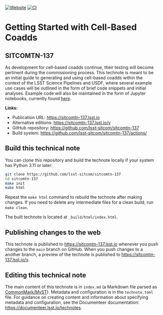 [![Website](https://img.shields.io/badge/sitcomtn--137-lsst.io-brightgreen.svg)](https://sitcomtn-137.lsst.io)
[![CI](https://github.com/lsst-sitcom/sitcomtn-137/actions/workflows/ci.yaml/badge.svg)](https://github.com/lsst-sitcom/sitcomtn-137/actions/workflows/ci.yaml)

# Getting Started with Cell-Based Coadds

## SITCOMTN-137

As development for cell-based coadds continue, their testing will become pertinent during the commissioning process. This technote is meant to be an initial guide to generating and using cell-based coadds within the context of the LSST Science Pipelines and USDF, where several example use cases will be outlined in the form of brief code snippets and  initial analyses. Example code will also be maintained in the form of Jupyter notebooks, currently found [here](https://github.com/mirarenee/notebooks/tree/main/cell_coadds/technote).

**Links:**

- Publication URL: https://sitcomtn-137.lsst.io
- Alternative editions: https://sitcomtn-137.lsst.io/v
- GitHub repository: https://github.com/lsst-sitcom/sitcomtn-137
- Build system: https://github.com/lsst-sitcom/sitcomtn-137/actions/


## Build this technical note

You can clone this repository and build the technote locally if your system has Python 3.11 or later:

```sh
git clone https://github.com/lsst-sitcom/sitcomtn-137
cd sitcomtn-137
make init
make html
```

Repeat the `make html` command to rebuild the technote after making changes.
If you need to delete any intermediate files for a clean build, run `make clean`.

The built technote is located at `_build/html/index.html`.

## Publishing changes to the web

This technote is published to https://sitcomtn-137.lsst.io whenever you push changes to the `main` branch on GitHub.
When you push changes to a another branch, a preview of the technote is published to https://sitcomtn-137.lsst.io/v.

## Editing this technical note

The main content of this technote is in `index.md` (a Markdown file parsed as [CommonMark/MyST](https://myst-parser.readthedocs.io/en/latest/index.html)).
Metadata and configuration is in the `technote.toml` file.
For guidance on creating content and information about specifying metadata and configuration, see the Documenteer documentation: https://documenteer.lsst.io/technotes.
